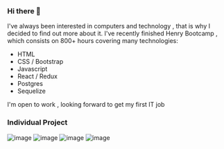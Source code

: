 ### Hi there 👋

I've always been interested in computers and technology , that is why I decided to find out more
 about it. I've recently finished Henry Bootcamp , which consists on 800+ hours covering many technologies:
* HTML
* CSS / Bootstrap
* Javascript
* React / Redux
* Postgres
* Sequelize

I'm open to work , looking forward to get my first IT job

### Individual Project
![image](https://user-images.githubusercontent.com/29823485/137779036-ec77edfe-62dd-4999-88e7-bb5e697fa9c6.png)
![image](https://user-images.githubusercontent.com/29823485/137779176-dfe69dd7-5cad-4a86-ad9e-aa385bdcb0e3.png)
![image](https://user-images.githubusercontent.com/29823485/137779250-03f2f666-23a1-4000-8885-5113deae54fa.png)
![image](https://user-images.githubusercontent.com/29823485/137779328-940f4818-d4e4-41b0-bcdc-d13e475e1dbe.png)


<!--
**josegutib/josegutib** is a ✨ _special_ ✨ repository because its `README.md` (this file) appears on your GitHub profile.

Here are some ideas to get you started:

- 🔭 I’m currently working on ...
- 🌱 I’m currently learning ...
- 👯 I’m looking to collaborate on ...
- 🤔 I’m looking for help with ...
- 💬 Ask me about ...
- 📫 How to reach me: ...
- 😄 Pronouns: ...
- ⚡ Fun fact: ...
-->
